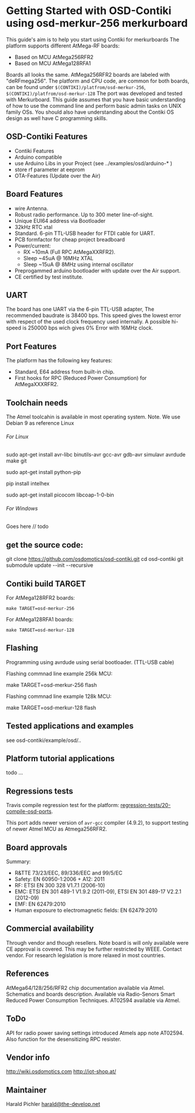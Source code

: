 Getting Started with OSD-Contiki using osd-merkur-256 merkurboard
=============================================================
This guide's aim is to help you start using Contiki for merkurboards
The platform supports different AtMega-RF boards:

* Based on MCU AtMega256RFR2
* Based on MCU AtMega128RFA1 

Boards all looks the same. AtMega256RFR2 boards are labeled with "deRFmega256".
The platform and CPU code, are common for both boards, can be found under 
`$(CONTIKI)/platfrom/osd-merkur-256`,
`$(CONTIKI)/platfrom/osd-merkur-128`
The port was developed and tested with Merkurboard.
This guide assumes that you have basic understanding of how to use the 
command line and perform basic admin tasks on UNIX family OSs. You should
also have understanding about the Contiki OS design as well have C 
programming skills.

OSD-Contiki Features
--------------------
* Contiki Features
* Arduino compatible
* use Arduino Libs in your Project (see ../examples/osd/arduino-* )
* store rf parameter at eeprom
* OTA-Features (Update over the Air)

Board Features
----------------
* wire Antenna.
* Robust radio performance. Up to 300 meter line-of-sight.
* Unique EUI64 address via Bootloader
* 32kHz RTC xtal
* Standard. 6-pin TTL-USB header for FTDI cable for UART.
* PCB formfactor for cheap project breadboard
* Power/current:
  * RX ~10mA (Full RPC AtMegaXXRFR2). 
  * Sleep ~45uA @ 16MHz XTAL
  * Sleep ~15uA @  8MHz using internal oscillator
* Preprogammed arduino bootloader with update over the Air support. 
* CE certified by test institute.

UART 
----
The board has one UART via the 6-pin TTL-USB adapter, The recommended
baudrate is 38400 bps. This speed gives the lowest error with respect 
of the used clock frequency used internally. A possible hi-speed is 
250000 bps wich gives 0% Error with 16MHz clock. 

Port Features
--------------
The platform has the following key features:
* Standard, E64 address from built-in chip.
* First hooks for RPC (Reduced Power Consumption) for AtMegaXXXRFR2. 

Toolchain needs
---------------
The Atmel toolcahin is available in most operating system. 
Note. We use Debian 9 as reference Linux


###### For Linux

sudo apt-get install avr-libc binutils-avr gcc-avr gdb-avr simulavr avrdude make git 

sudo apt-get install python-pip

pip install intelhex

sudo apt-get install picocom libcoap-1-0-bin

###### For Windows

Goes here // todo


get the source code:
--------------------

git clone https://github.com/osdomotics/osd-contiki.git
cd osd-contiki
git submodule update --init --recursive

Contiki build TARGET
--------------------

For AtMega128RFR2 boards:

    make TARGET=osd-merkur-256

For AtMega128RFA1 boards:

    make TARGET=osd-merkur-128

Flashing
--------
Programming using avrdude using serial bootloader. (TTL-USB cable)

Flashing commnad line example 256k MCU:

   make TARGET=osd-merkur-256 flash

Flashing commnad line example 128k MCU:

   make TARGET=osd-merkur-128 flash

Tested applications and examples
---------------------------------

see osd-contiki/example/osd/..

Platform tutorial applications
-----------------------------

todo ...

Regressions tests
-----------------
Travis compile regression test for the platform: 
[regression-tests/20-compile-osd-ports](../../regression-tests/20-compile-osd-ports).

This port adds newer version of `avr-gcc` compiler (4.9.2), to support 
testing of newer Atmel MCU as Atmega256RFR2.


Board approvals
---------------
Summary: 
* R&TTE 73/23/EEC, 89/336/EEC and 99/5/EC
* Safety: EN 60950-1:2006 + A12: 2011
* RF: ETSI EN 300 328 V1.7.1 (2006-10)
* EMC: ETSI EN 301 489-1 V1.9.2 (2011-09), ETSI EN 301 489-17 V2.2.1 (2012-09)
* EMF: EN 62479:2010
* Human exposure to electromagnetic fields: EN 62479:2010 

Commercial availability
------------------------
Through vendor and though resellers. Note board is will only available 
were CE approval is covered. This may be further restricted by WEEE.
Contact vendor. For research legislation is more relaxed in most 
countries.

References
----------
AtMega64/128/256/RFR2 chip documentation available via Atmel.
Schematics and boards description. Available via Radio-Senors
Smart Reduced Power Consumption Techniques. AT02594 available via Atmel.

ToDo
-----
API for radio power saving settings introduced Atmels app note AT02594. 
Also function for the desensitizing RPC resister.

Vendor info
-----------
http://wiki.osdomotics.com
http://iot-shop.at/


Maintainer
----------
Harald Pichler <harald@the-develop.net>
